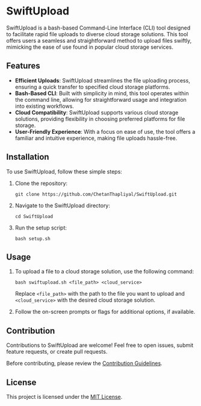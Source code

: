 # SwiftUpload

SwiftUpload is a bash-based Command-Line Interface (CLI) tool designed to facilitate rapid file uploads to diverse cloud storage solutions. This tool offers users a seamless and straightforward method to upload files swiftly, mimicking the ease of use found in popular cloud storage services.

## Features

- **Efficient Uploads**: SwiftUpload streamlines the file uploading process, ensuring a quick transfer to specified cloud storage platforms.
- **Bash-Based CLI**: Built with simplicity in mind, this tool operates within the command line, allowing for straightforward usage and integration into existing workflows.
- **Cloud Compatibility**: SwiftUpload supports various cloud storage solutions, providing flexibility in choosing preferred platforms for file storage.
- **User-Friendly Experience**: With a focus on ease of use, the tool offers a familiar and intuitive experience, making file uploads hassle-free.

## Installation

To use SwiftUpload, follow these simple steps:

1. Clone the repository: 
   ```
   git clone https://github.com/ChetanThapliyal/SwiftUpload.git
   ```

2. Navigate to the SwiftUpload directory:
   ```
   cd SwiftUpload
   ```

3. Run the setup script:
   ```
   bash setup.sh
   ```

## Usage

1. To upload a file to a cloud storage solution, use the following command:
   ```
   bash swiftupload.sh <file_path> <cloud_service>
   ```

   Replace `<file_path>` with the path to the file you want to upload and `<cloud_service>` with the desired cloud storage solution.

2. Follow the on-screen prompts or flags for additional options, if available.

## Contribution

Contributions to SwiftUpload are welcome! Feel free to open issues, submit feature requests, or create pull requests. 

Before contributing, please review the [Contribution Guidelines](CONTRIBUTING.md).

## License

This project is licensed under the [MIT License](LICENSE).